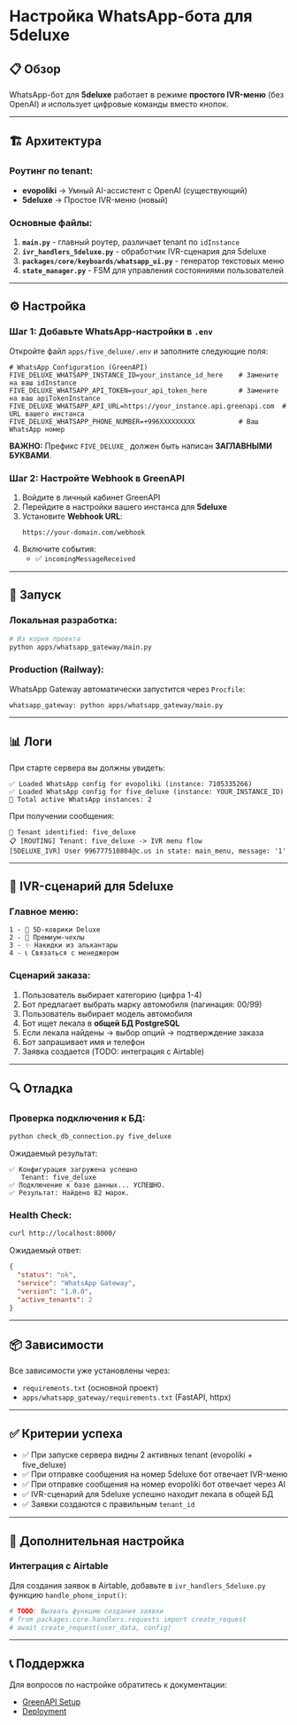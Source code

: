 # Настройка WhatsApp-бота для 5deluxe

## 📋 Обзор

WhatsApp-бот для **5deluxe** работает в режиме **простого IVR-меню** (без OpenAI) и использует цифровые команды вместо кнопок.

---

## 🏗️ Архитектура

### Роутинг по tenant:
- **evopoliki** → Умный AI-ассистент с OpenAI (существующий)
- **5deluxe** → Простое IVR-меню (новый)

### Основные файлы:
1. **`main.py`** - главный роутер, различает tenant по `idInstance`
2. **`ivr_handlers_5deluxe.py`** - обработчик IVR-сценария для 5deluxe
3. **`packages/core/keyboards/whatsapp_ui.py`** - генератор текстовых меню
4. **`state_manager.py`** - FSM для управления состояниями пользователей

---

## ⚙️ Настройка

### Шаг 1: Добавьте WhatsApp-настройки в `.env`

Откройте файл `apps/five_deluxe/.env` и заполните следующие поля:

```env
# WhatsApp Configuration (GreenAPI)
FIVE_DELUXE_WHATSAPP_INSTANCE_ID=your_instance_id_here    # Замените на ваш idInstance
FIVE_DELUXE_WHATSAPP_API_TOKEN=your_api_token_here        # Замените на ваш apiTokenInstance
FIVE_DELUXE_WHATSAPP_API_URL=https://your_instance.api.greenapi.com  # URL вашего инстанса
FIVE_DELUXE_WHATSAPP_PHONE_NUMBER=+996XXXXXXXXX           # Ваш WhatsApp номер
```

**ВАЖНО:** Префикс `FIVE_DELUXE_` должен быть написан **ЗАГЛАВНЫМИ БУКВАМИ**.

### Шаг 2: Настройте Webhook в GreenAPI

1. Войдите в личный кабинет GreenAPI
2. Перейдите в настройки вашего инстанса для **5deluxe**
3. Установите **Webhook URL**:
   ```
   https://your-domain.com/webhook
   ```
4. Включите события:
   - ✅ `incomingMessageReceived`

---

## 🚀 Запуск

### Локальная разработка:

```bash
# Из корня проекта
python apps/whatsapp_gateway/main.py
```

### Production (Railway):

WhatsApp Gateway автоматически запустится через `Procfile`:
```
whatsapp_gateway: python apps/whatsapp_gateway/main.py
```

---

## 📊 Логи

При старте сервера вы должны увидеть:

```
✅ Loaded WhatsApp config for evopoliki (instance: 7105335266)
✅ Loaded WhatsApp config for five_deluxe (instance: YOUR_INSTANCE_ID)
📱 Total active WhatsApp instances: 2
```

При получении сообщения:

```
🏢 Tenant identified: five_deluxe
📋 [ROUTING] Tenant: five_deluxe -> IVR menu flow
[5DELUXE_IVR] User 996777510804@c.us in state: main_menu, message: '1'
```

---

## 🎯 IVR-сценарий для 5deluxe

### Главное меню:
```
1 - 💎 5D-коврики Deluxe
2 - 👑 Премиум-чехлы
3 - ✨ Накидки из алькантары
4 - 📞 Связаться с менеджером
```

### Сценарий заказа:
1. Пользователь выбирает категорию (цифра 1-4)
2. Бот предлагает выбрать марку автомобиля (пагинация: 00/99)
3. Пользователь выбирает модель автомобиля
4. Бот ищет лекала в **общей БД PostgreSQL**
5. Если лекала найдены → выбор опций → подтверждение заказа
6. Бот запрашивает имя и телефон
7. Заявка создается (TODO: интеграция с Airtable)

---

## 🔍 Отладка

### Проверка подключения к БД:

```bash
python check_db_connection.py five_deluxe
```

Ожидаемый результат:
```
✅ Конфигурация загружена успешно
   Tenant: five_deluxe
✅ Подключение к базе данных... УСПЕШНО.
✅ Результат: Найдено 82 марок.
```

### Health Check:

```bash
curl http://localhost:8000/
```

Ожидаемый ответ:
```json
{
  "status": "ok",
  "service": "WhatsApp Gateway",
  "version": "1.0.0",
  "active_tenants": 2
}
```

---

## 📦 Зависимости

Все зависимости уже установлены через:
- `requirements.txt` (основной проект)
- `apps/whatsapp_gateway/requirements.txt` (FastAPI, httpx)

---

## ✅ Критерии успеха

- ✅ При запуске сервера видны 2 активных tenant (evopoliki + five_deluxe)
- ✅ При отправке сообщения на номер 5deluxe бот отвечает IVR-меню
- ✅ При отправке сообщения на номер evopoliki бот отвечает через AI
- ✅ IVR-сценарий для 5deluxe успешно находит лекала в общей БД
- ✅ Заявки создаются с правильным `tenant_id`

---

## 🔧 Дополнительная настройка

### Интеграция с Airtable

Для создания заявок в Airtable, добавьте в `ivr_handlers_5deluxe.py` функцию `handle_phone_input()`:

```python
# TODO: Вызвать функцию создания заявки
# from packages.core.handlers.requests import create_request
# await create_request(user_data, config)
```

---

## 📞 Поддержка

Для вопросов по настройке обратитесь к документации:
- [GreenAPI Setup](GREENAPI_SETUP.md)
- [Deployment](DEPLOYMENT.md)
